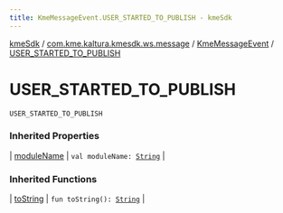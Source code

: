 ```yaml
---
title: KmeMessageEvent.USER_STARTED_TO_PUBLISH - kmeSdk
---
```


[kmeSdk](../../index.html) / [com.kme.kaltura.kmesdk.ws.message](../index.html) / [KmeMessageEvent](index.html) / [USER_STARTED_TO_PUBLISH](./-u-s-e-r_-s-t-a-r-t-e-d_-t-o_-p-u-b-l-i-s-h.html)

# USER_STARTED_TO_PUBLISH

`USER_STARTED_TO_PUBLISH`

### Inherited Properties

| [moduleName](module-name.html) | `val moduleName: `[`String`](https://kotlinlang.org/api/latest/jvm/stdlib/kotlin/-string/index.html) |

### Inherited Functions

| [toString](to-string.html) | `fun toString(): `[`String`](https://kotlinlang.org/api/latest/jvm/stdlib/kotlin/-string/index.html) |

